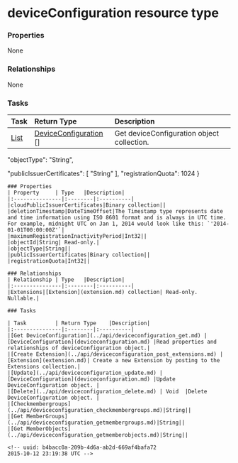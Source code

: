 # deviceConfiguration resource type



### Properties
None

### Relationships
None


### Tasks

| Task		   | Return Type	|Description|
|:---------------|:--------|:----------|
|[List](../api/deviceconfiguration_list.md) | [DeviceConfiguration](deviceconfiguration.md) [] |Get deviceConfiguration object collection. |

<!-- uuid: a3dbea1c-9915-4a6b-a821-8ee70a9d2086
2015-10-12 23:19:38 UTC --> "objectType": "String",
  "publicIssuerCertificates": [
    "String"
  ],
  "registrationQuota": 1024
}

```
### Properties
| Property	   | Type	|Description|
|:---------------|:--------|:----------|
|cloudPublicIssuerCertificates|Binary collection||
|deletionTimestamp|DateTimeOffset|The Timestamp type represents date and time information using ISO 8601 format and is always in UTC time. For example, midnight UTC on Jan 1, 2014 would look like this: `'2014-01-01T00:00:00Z'`|
|maximumRegistrationInactivityPeriod|Int32||
|objectId|String| Read-only.|
|objectType|String||
|publicIssuerCertificates|Binary collection||
|registrationQuota|Int32||

### Relationships
| Relationship | Type	|Description|
|:---------------|:--------|:----------|
|Extensions|[Extension](extension.md) collection| Read-only. Nullable.|

### Tasks

| Task		   | Return Type	|Description|
|:---------------|:--------|:----------|
|[Get DeviceConfiguration](../api/deviceconfiguration_get.md) | [DeviceConfiguration](deviceconfiguration.md) |Read properties and relationships of deviceConfiguration object.|
|[Create Extension](../api/deviceconfiguration_post_extensions.md) |[Extension](extension.md)| Create a new Extension by posting to the Extensions collection.|
|[Update](../api/deviceconfiguration_update.md) | [DeviceConfiguration](deviceconfiguration.md)	|Update DeviceConfiguration object. |
|[Delete](../api/deviceconfiguration_delete.md) | Void	|Delete DeviceConfiguration object. |
|[Checkmembergroups](../api/deviceconfiguration_checkmembergroups.md)|String||
|[Get MemberGroups](../api/deviceconfiguration_getmembergroups.md)|String||
|[Get MemberObjects](../api/deviceconfiguration_getmemberobjects.md)|String||

<!-- uuid: b4bacc0a-209b-4d6a-ab2d-669af4bafa72
2015-10-12 23:19:38 UTC -->